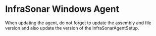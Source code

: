 # InfraSonar Windows Agent

When updating the agent, do not forget to update the assembly and file version and also update the version of the InfraSonarAgentSetup. 
